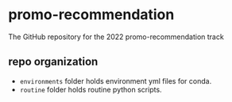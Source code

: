 # promo-recommendation
The GitHub repository for the 2022 promo-recommendation track

## repo organization

- `environments` folder holds environment yml files for conda.
- `routine` folder holds routine python scripts.